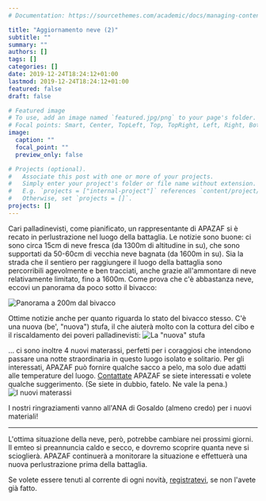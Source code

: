 ```yaml
---
# Documentation: https://sourcethemes.com/academic/docs/managing-content/

title: "Aggiornamento neve (2)"
subtitle: ""
summary: ""
authors: []
tags: []
categories: []
date: 2019-12-24T18:24:12+01:00
lastmod: 2019-12-24T18:24:12+01:00
featured: false
draft: false

# Featured image
# To use, add an image named `featured.jpg/png` to your page's folder.
# Focal points: Smart, Center, TopLeft, Top, TopRight, Left, Right, BottomLeft, Bottom, BottomRight.
image:
  caption: ""
  focal_point: ""
  preview_only: false

# Projects (optional).
#   Associate this post with one or more of your projects.
#   Simply enter your project's folder or file name without extension.
#   E.g. `projects = ["internal-project"]` references `content/project/deep-learning/index.md`.
#   Otherwise, set `projects = []`.
projects: []
---
```


Cari palladinevisti, come pianificato, un rappresentante di APAZAF si è recato in perlustrazione nel luogo della battaglia.
Le notizie sono buone: ci sono circa 15cm di neve fresca (da 1300m di altitudine in su), che sono supportati da 50-60cm di vecchia neve bagnata (da 1600m in su).
Sia la strada che il sentiero per raggiungere il luogo della battaglia sono percorribili agevolmente e ben tracciati, anche grazie all'ammontare di neve relativamente limitato, fino a 1600m. Come prova che c'è abbastanza neve, eccovi un panorama da poco sotto il bivacco:

![Panorama a 200m dal bivacco](/img/post/menegazzi_neve.jpg)

Ottime notizie anche per quanto riguarda lo stato del bivacco stesso. C'è una nuova (be', "nuova") stufa, il che aiuterà molto con la cottura del cibo e il riscaldamento dei poveri palladinevisti:
![La "nuova" stufa](/img/post/menegazzi_stufa.jpg)

... ci sono inoltre 4 nuovi materassi, perfetti per i coraggiosi che intendono passare una notte straordinaria in questo luogo isolato e solitario. Per gli interessati, APAZAF può fornire qualche sacco a pelo, ma solo due adatti alle temperature del luogo. [Contattate](/it/contact) APAZAF se siete interessati e volete qualche suggerimento. (Se siete in dubbio, fatelo. Ne vale la pena.)
![I nuovi materassi](/img/post/menegazzi_letti.jpg)

I nostri ringraziamenti vanno all'ANA di Gosaldo (almeno credo) per i nuovi materiali!

---

L'ottima situazione della neve, però, potrebbe cambiare nei prossimi giorni. Il emteo si preannuncia caldo e secco, e dovremo scoprire quanta neve si scioglierà. APAZAF continuerà a monitorare la situazione e effettuerà una nuova perlustrazione prima della battaglia.

Se volete essere tenuti al corrente di ogni novità, [registratevi](/it/register), se non l'avete già fatto.
